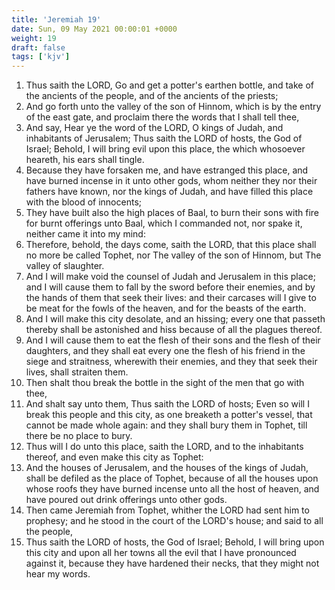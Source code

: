 ```yaml
---
title: 'Jeremiah 19'
date: Sun, 09 May 2021 00:00:01 +0000
weight: 19
draft: false
tags: ['kjv'] 
---
```


1. Thus saith the LORD, Go and get a potter's earthen bottle, and take of the ancients of the people, and of the ancients of the priests;
2. And go forth unto the valley of the son of Hinnom, which is by the entry of the east gate, and proclaim there the words that I shall tell thee,
3. And say, Hear ye the word of the LORD, O kings of Judah, and inhabitants of Jerusalem; Thus saith the LORD of hosts, the God of Israel; Behold, I will bring evil upon this place, the which whosoever heareth, his ears shall tingle.
4. Because they have forsaken me, and have estranged this place, and have burned incense in it unto other gods, whom neither they nor their fathers have known, nor the kings of Judah, and have filled this place with the blood of innocents;
5. They have built also the high places of Baal, to burn their sons with fire for burnt offerings unto Baal, which I commanded not, nor spake it, neither came it into my mind:
6. Therefore, behold, the days come, saith the LORD, that this place shall no more be called Tophet, nor The valley of the son of Hinnom, but The valley of slaughter.
7. And I will make void the counsel of Judah and Jerusalem in this place; and I will cause them to fall by the sword before their enemies, and by the hands of them that seek their lives: and their carcases will I give to be meat for the fowls of the heaven, and for the beasts of the earth.
8. And I will make this city desolate, and an hissing; every one that passeth thereby shall be astonished and hiss because of all the plagues thereof.
9. And I will cause them to eat the flesh of their sons and the flesh of their daughters, and they shall eat every one the flesh of his friend in the siege and straitness, wherewith their enemies, and they that seek their lives, shall straiten them.
10. Then shalt thou break the bottle in the sight of the men that go with thee,
11. And shalt say unto them, Thus saith the LORD of hosts; Even so will I break this people and this city, as one breaketh a potter's vessel, that cannot be made whole again: and they shall bury them in Tophet, till there be no place to bury.
12. Thus will I do unto this place, saith the LORD, and to the inhabitants thereof, and even make this city as Tophet:
13. And the houses of Jerusalem, and the houses of the kings of Judah, shall be defiled as the place of Tophet, because of all the houses upon whose roofs they have burned incense unto all the host of heaven, and have poured out drink offerings unto other gods.
14. Then came Jeremiah from Tophet, whither the LORD had sent him to prophesy; and he stood in the court of the LORD's house; and said to all the people,
15. Thus saith the LORD of hosts, the God of Israel; Behold, I will bring upon this city and upon all her towns all the evil that I have pronounced against it, because they have hardened their necks, that they might not hear my words.
